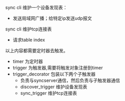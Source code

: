 
sync cli 维护一个设备发现表：
- 发送局域网广播；给特定ip发送udp报文

sync cli 维护tcp连接表
- 请求table index

以上内容都需要定时器去触发。

- timer 为定时器
- trigger 为触发器,需要将触发对象注册到timer
- trigger_decorator 包装以下两个子触发器
  - 负责与syncserver通信，然后负责与子触发器通信
  - discover_trigger 维护设备发现表
  - sync_trigger 维护tcp连接表
